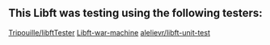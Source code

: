 ## This Libft was testing using the following testers:
[Tripouille/libftTester](https://github.com/Tripouille/libftTester)
[Libft-war-machine](https://github.com/y3ll0w42/libft-war-machine)
[alelievr/libft-unit-test](https://github.com/alelievr/libft-unit-test)
